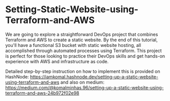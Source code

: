 # Setting-Static-Website-using-Terraform-and-AWS
We are going to explore a straightforward DevOps project that combines Terraform and AWS to create a static website. By the end of this tutorial, you'll have a functional S3 bucket with static website hosting, all accomplished through automated processes using Terraform. This project is perfect for those looking to practice their DevOps skills and get hands-on experience with AWS and infrastructure as code.

Detailed step-by-step instruction on how to implement this is provided on HashNode: 
https://iamkomal.hashnode.dev/setting-up-a-static-website-using-terraform-and-aws
and also on medium: https://medium.com/@komalminhas.96/setting-up-a-static-website-using-terraform-and-aws-24b972f02e98
